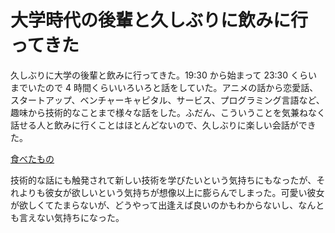 # 大学時代の後輩と久しぶりに飲みに行ってきた
久しぶりに大学の後輩と飲みに行ってきた。19:30 から始まって 23:30 くらいまでいたので 4 時間くらいいろいろと話をしていた。アニメの話から恋愛話、スタートアップ、ベンチャーキャピタル、サービス、プログラミング言語など、趣味から技術的なことまで様々な話をした。ふだん、こういうことを気兼ねなく話せる人と飲みに行くことはほとんどないので、久しぶりに楽しい会話ができた。

[食べたもの](https://www.instagram.com/p/BwSCbyuApfR/)

技術的な話にも触発されて新しい技術を学びたいという気持ちにもなったが、それよりも彼女が欲しいという気持ちが想像以上に膨らんでしまった。可愛い彼女が欲しくてたまらないが、どうやって出逢えば良いのかもわからないし、なんとも言えない気持ちになった。
